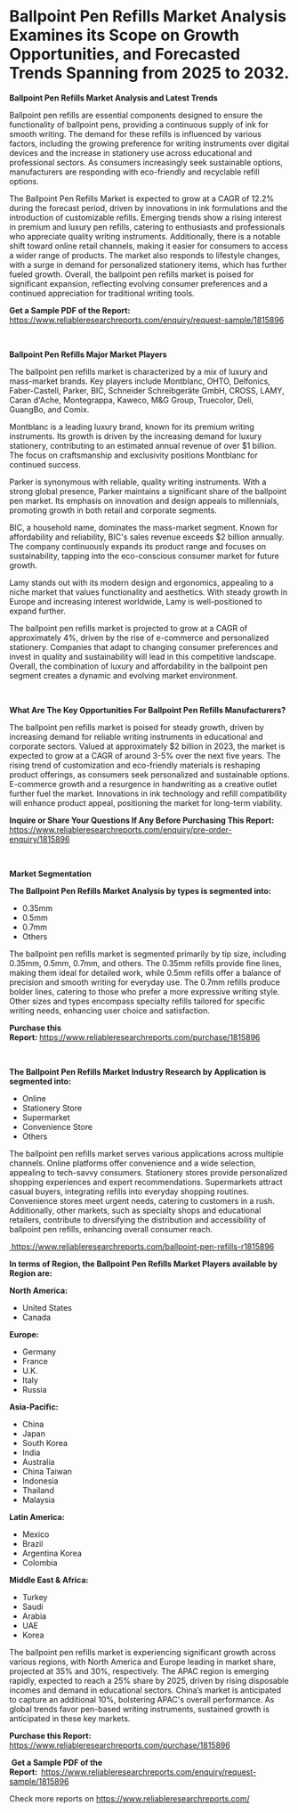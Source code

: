 <p><h1>Ballpoint Pen Refills Market Analysis Examines its Scope on Growth Opportunities, and Forecasted Trends Spanning from 2025 to 2032.</h1></p><p><strong>Ballpoint Pen Refills Market Analysis and Latest Trends</strong></p>
<p><p>Ballpoint pen refills are essential components designed to ensure the functionality of ballpoint pens, providing a continuous supply of ink for smooth writing. The demand for these refills is influenced by various factors, including the growing preference for writing instruments over digital devices and the increase in stationery use across educational and professional sectors. As consumers increasingly seek sustainable options, manufacturers are responding with eco-friendly and recyclable refill options.</p><p>The Ballpoint Pen Refills Market is expected to grow at a CAGR of 12.2% during the forecast period, driven by innovations in ink formulations and the introduction of customizable refills. Emerging trends show a rising interest in premium and luxury pen refills, catering to enthusiasts and professionals who appreciate quality writing instruments. Additionally, there is a notable shift toward online retail channels, making it easier for consumers to access a wider range of products. The market also responds to lifestyle changes, with a surge in demand for personalized stationery items, which has further fueled growth. Overall, the ballpoint pen refills market is poised for significant expansion, reflecting evolving consumer preferences and a continued appreciation for traditional writing tools.</p></p>
<p><strong>Get a Sample PDF of the Report:&nbsp;</strong> <a href="https://www.reliableresearchreports.com/enquiry/request-sample/1815896?utm_campaign=1674&utm_medium=2&utm_source=Github&utm_content=ia&utm_term=07022025&utm_id=ballpoint-pen-refills">https://www.reliableresearchreports.com/enquiry/request-sample/1815896</a></p>
<p>&nbsp;</p>
<p><strong>Ballpoint Pen Refills Major Market Players</strong></p>
<p><p>The ballpoint pen refills market is characterized by a mix of luxury and mass-market brands. Key players include Montblanc, OHTO, Delfonics, Faber-Castell, Parker, BIC, Schneider Schreibgeräte GmbH, CROSS, LAMY, Caran d'Ache, Montegrappa, Kaweco, M&G Group, Truecolor, Deli, GuangBo, and Comix.</p><p>Montblanc is a leading luxury brand, known for its premium writing instruments. Its growth is driven by the increasing demand for luxury stationery, contributing to an estimated annual revenue of over $1 billion. The focus on craftsmanship and exclusivity positions Montblanc for continued success.</p><p>Parker is synonymous with reliable, quality writing instruments. With a strong global presence, Parker maintains a significant share of the ballpoint pen market. Its emphasis on innovation and design appeals to millennials, promoting growth in both retail and corporate segments.</p><p>BIC, a household name, dominates the mass-market segment. Known for affordability and reliability, BIC's sales revenue exceeds $2 billion annually. The company continuously expands its product range and focuses on sustainability, tapping into the eco-conscious consumer market for future growth.</p><p>Lamy stands out with its modern design and ergonomics, appealing to a niche market that values functionality and aesthetics. With steady growth in Europe and increasing interest worldwide, Lamy is well-positioned to expand further.</p><p>The ballpoint pen refills market is projected to grow at a CAGR of approximately 4%, driven by the rise of e-commerce and personalized stationery. Companies that adapt to changing consumer preferences and invest in quality and sustainability will lead in this competitive landscape. Overall, the combination of luxury and affordability in the ballpoint pen segment creates a dynamic and evolving market environment.</p></p>
<p>&nbsp;</p>
<p><strong>What Are The Key Opportunities For Ballpoint Pen Refills Manufacturers?</strong></p>
<p><p>The ballpoint pen refills market is poised for steady growth, driven by increasing demand for reliable writing instruments in educational and corporate sectors. Valued at approximately $2 billion in 2023, the market is expected to grow at a CAGR of around 3-5% over the next five years. The rising trend of customization and eco-friendly materials is reshaping product offerings, as consumers seek personalized and sustainable options. E-commerce growth and a resurgence in handwriting as a creative outlet further fuel the market. Innovations in ink technology and refill compatibility will enhance product appeal, positioning the market for long-term viability.</p></p>
<p><strong>Inquire or Share Your Questions If Any Before Purchasing This Report:</strong> <a href="https://www.reliableresearchreports.com/enquiry/pre-order-enquiry/1815896?utm_campaign=1674&utm_medium=2&utm_source=Github&utm_content=ia&utm_term=07022025&utm_id=ballpoint-pen-refills">https://www.reliableresearchreports.com/enquiry/pre-order-enquiry/1815896</a></p>
<p>&nbsp;</p>
<p><strong>Market Segmentation</strong></p>
<p><strong>The Ballpoint Pen Refills Market Analysis by types is segmented into:</strong></p>
<p><ul><li>0.35mm</li><li>0.5mm</li><li>0.7mm</li><li>Others</li></ul></p>
<p><p>The ballpoint pen refills market is segmented primarily by tip size, including 0.35mm, 0.5mm, 0.7mm, and others. The 0.35mm refills provide fine lines, making them ideal for detailed work, while 0.5mm refills offer a balance of precision and smooth writing for everyday use. The 0.7mm refills produce bolder lines, catering to those who prefer a more expressive writing style. Other sizes and types encompass specialty refills tailored for specific writing needs, enhancing user choice and satisfaction.</p></p>
<p><strong>Purchase this Report:&nbsp;</strong><a href="https://www.reliableresearchreports.com/purchase/1815896?utm_campaign=1674&utm_medium=2&utm_source=Github&utm_content=ia&utm_term=07022025&utm_id=ballpoint-pen-refills">https://www.reliableresearchreports.com/purchase/1815896</a></p>
<p>&nbsp;</p>
<p><strong>The Ballpoint Pen Refills Market Industry Research by Application is segmented into:</strong></p>
<p><ul><li>Online</li><li>Stationery Store</li><li>Supermarket</li><li>Convenience Store</li><li>Others</li></ul></p>
<p><p>The ballpoint pen refills market serves various applications across multiple channels. Online platforms offer convenience and a wide selection, appealing to tech-savvy consumers. Stationery stores provide personalized shopping experiences and expert recommendations. Supermarkets attract casual buyers, integrating refills into everyday shopping routines. Convenience stores meet urgent needs, catering to customers in a rush. Additionally, other markets, such as specialty shops and educational retailers, contribute to diversifying the distribution and accessibility of ballpoint pen refills, enhancing overall consumer reach.</p></p>
<p><a href="https://www.reliableresearchreports.com/ballpoint-pen-refills-r1815896?utm_campaign=1674&utm_medium=2&utm_source=Github&utm_content=ia&utm_term=07022025&utm_id=ballpoint-pen-refills">&nbsp;https://www.reliableresearchreports.com/ballpoint-pen-refills-r1815896</a></p>
<p><strong>In terms of Region, the Ballpoint Pen Refills Market Players available by Region are:</strong></p>
<p>
    <p> <strong> North America: </strong>
        <ul>
            <li>United States</li>
            <li>Canada</li>
        </ul>
        </p> 
    <p> <strong> Europe: </strong>
        <ul>
            <li>Germany</li>
            <li>France</li>
            <li>U.K.</li>
            <li>Italy</li>
            <li>Russia</li>
        </ul>
        </p> 
    <p> <strong> Asia-Pacific: </strong>
        <ul>
            <li>China</li>
            <li>Japan</li>
            <li>South Korea</li>
            <li>India</li>
            <li>Australia</li>
            <li>China Taiwan</li>
            <li>Indonesia</li>
            <li>Thailand</li>
            <li>Malaysia</li>
        </ul>
        </p> 
    <p> <strong> Latin America: </strong>
        <ul>
            <li>Mexico</li>
            <li>Brazil</li>
            <li>Argentina Korea</li>
            <li>Colombia</li>
        </ul>
        </p> 
    <p> <strong> Middle East & Africa: </strong>
        <ul>
            <li>Turkey</li>
            <li>Saudi</li>
            <li>Arabia</li>
            <li>UAE</li>
            <li>Korea</li>
        </ul>
    </p>
    </p>
<p><p>The ballpoint pen refills market is experiencing significant growth across various regions, with North America and Europe leading in market share, projected at 35% and 30%, respectively. The APAC region is emerging rapidly, expected to reach a 25% share by 2025, driven by rising disposable incomes and demand in educational sectors. China’s market is anticipated to capture an additional 10%, bolstering APAC's overall performance. As global trends favor pen-based writing instruments, sustained growth is anticipated in these key markets.</p></p>
<p><strong>Purchase this Report: </strong><a href="https://www.reliableresearchreports.com/purchase/1815896?utm_campaign=1674&utm_medium=2&utm_source=Github&utm_content=ia&utm_term=07022025&utm_id=ballpoint-pen-refills">https://www.reliableresearchreports.com/purchase/1815896</a></p>
<p>&nbsp;<strong>Get a Sample PDF of the Report:&nbsp;&nbsp;</strong><a href="https://www.reliableresearchreports.com/enquiry/request-sample/1815896?utm_campaign=1674&utm_medium=2&utm_source=Github&utm_content=ia&utm_term=07022025&utm_id=ballpoint-pen-refills">https://www.reliableresearchreports.com/enquiry/request-sample/1815896</a></p>
<p><strong></strong></p>
<p>Check more reports on <a href="https://www.reliableresearchreports.com/?utm_campaign=1674&utm_medium=2&utm_source=Github&utm_content=ia&utm_term=07022025&utm_id=ballpoint-pen-refills">https://www.reliableresearchreports.com/</a></p>